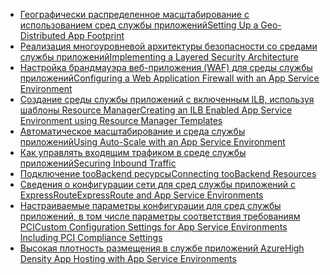 * [<span data-ttu-id="c792b-101">Географически распределенное масштабирование с использованием сред службы приложений</span><span class="sxs-lookup"><span data-stu-id="c792b-101">Setting Up a Geo-Distributed App Footprint</span></span>](../articles/app-service-web/app-service-app-service-environment-geo-distributed-scale.md)
* [<span data-ttu-id="c792b-102">Реализация многоуровневой архитектуры безопасности со средами службы приложений</span><span class="sxs-lookup"><span data-stu-id="c792b-102">Implementing a Layered Security Architecture</span></span>](../articles/app-service-web/app-service-app-service-environment-layered-security.md) 
* [<span data-ttu-id="c792b-103">Настройка брандмауэра веб-приложения (WAF) для среды службы приложений</span><span class="sxs-lookup"><span data-stu-id="c792b-103">Configuring a Web Application Firewall with an App Service Environment</span></span>](../articles/app-service-web/app-service-app-service-environment-web-application-firewall.md)
* [<span data-ttu-id="c792b-104">Создание среды службы приложений с включенным ILB, используя шаблоны Resource Manager</span><span class="sxs-lookup"><span data-stu-id="c792b-104">Creating an ILB Enabled App Service Environment using Resource Manager Templates</span></span>](../articles/app-service-web/app-service-app-service-environment-create-ilb-ase-resourcemanager.md)
* [<span data-ttu-id="c792b-105">Автоматическое масштабирование и среда службы приложений</span><span class="sxs-lookup"><span data-stu-id="c792b-105">Using Auto-Scale with an App Service Environment</span></span>](../articles/app-service/app-service-environment-auto-scale.md)
* [<span data-ttu-id="c792b-106">Как управлять входящим трафиком в среде службы приложений</span><span class="sxs-lookup"><span data-stu-id="c792b-106">Securing Inbound Traffic</span></span>](../articles/app-service-web/app-service-app-service-environment-control-inbound-traffic.md)
* [<span data-ttu-id="c792b-107">Подключение tooBackend ресурсы</span><span class="sxs-lookup"><span data-stu-id="c792b-107">Connecting tooBackend Resources</span></span>](../articles/app-service-web/app-service-app-service-environment-securely-connecting-to-backend-resources.md)
* [<span data-ttu-id="c792b-108">Сведения о конфигурации сети для сред службы приложений с ExpressRoute</span><span class="sxs-lookup"><span data-stu-id="c792b-108">ExpressRoute and App Service Environments</span></span>](../articles/app-service-web/app-service-app-service-environment-network-configuration-expressroute.md)
* [<span data-ttu-id="c792b-109">Настраиваемые параметры конфигурации для сред службы приложений, в том числе параметры соответствия требованиям PCI</span><span class="sxs-lookup"><span data-stu-id="c792b-109">Custom Configuration Settings for App Service Environments Including PCI Compliance Settings</span></span>](../articles/app-service-web/app-service-app-service-environment-custom-settings.md)
* [<span data-ttu-id="c792b-110">Высокая плотность размещения в службе приложений Azure</span><span class="sxs-lookup"><span data-stu-id="c792b-110">High Density App Hosting with App Service Environments</span></span>](../articles/app-service/app-service-high-density-hosting.md#recommended-configuration-for-high-density-hosting)

